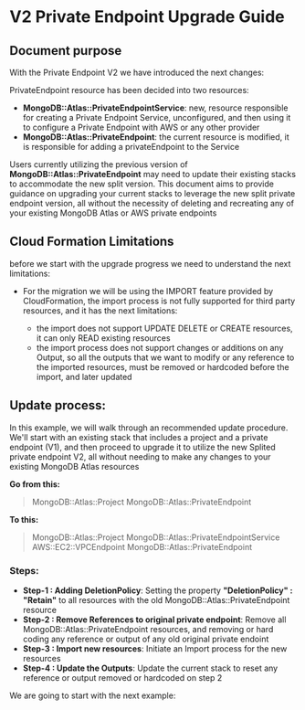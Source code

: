 # V2 Private Endpoint Upgrade Guide

## Document purpose
With the Private Endpoint V2 we have introduced the next changes:

PrivateEndpoint resource has been decided into two resources:
- **MongoDB::Atlas::PrivateEndpointService**: new, resource responsible for creating a Private Endpoint Service, unconfigured, and then using it to configure a Private Endpoint with AWS or any other provider
- **MongoDB::Atlas::PrivateEndpoint**: the current resource is modified, it is responsible for adding a privateEndpoint to the Service

Users currently utilizing the previous version of **MongoDB::Atlas::PrivateEndpoint** may need to update their existing
stacks to accommodate the new split version. This document aims to provide guidance on upgrading your current stacks to
leverage the new split private endpoint version, all without the necessity of deleting and recreating any of your existing
MongoDB Atlas or AWS private endpoints

## Cloud Formation Limitations
before we start with the upgrade progress we need to understand the next limitations:

- For the migration we will be using the IMPORT feature provided by CloudFormation, the import process is not fully supported for third party resources, and it has the next limitations:
  
  - the import does not support UPDATE DELETE or CREATE resources, it can only READ existing resources
  - the import process does not support changes or additions on any Output, so all the outputs that we want to modify or any reference to the imported resources, must be removed or hardcoded before the import, and later updated 

## Update process:
In this example, we will walk through an recommended update procedure. We'll start with an existing stack that includes a project and a private endpoint (V1), and then proceed to upgrade it to utilize the new Splited private endpoint V2, all without needing to make any changes to your existing MongoDB Atlas resources

**Go from this:**
>MongoDB::Atlas::Project
	MongoDB::Atlas::PrivateEndpoint

**To this:**
>MongoDB::Atlas::Project
MongoDB::Atlas::PrivateEndpointService
AWS::EC2::VPCEndpoint
MongoDB::Atlas::PrivateEndpoint

### Steps:

- **Step-1 : Adding DeletionPolicy**:  Setting the property **"DeletionPolicy" : "Retain"** to all resources with the old MongoDB::Atlas::PrivateEndpoint resource
- **Step-2 : Remove References to original private endpoint**: Remove all MongoDB::Atlas::PrivateEndpoint resources, and removing or hard coding any reference or output of any old original private endoint
- **Step-3 : Import new resources**: Initiate an Import process for the new resources
- **Step-4 : Update the Outputs**: Update the current stack to reset any reference or output removed or hardcoded on step 2

We are going to start with the next example:

